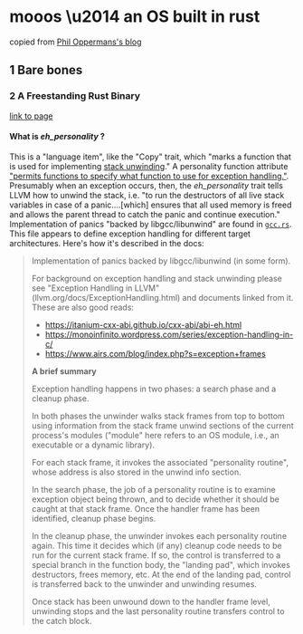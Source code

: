 # mooos \u2014 an OS built in rust

copied from [Phil Oppermans's blog](https://os.phil-opp.com)

## 1 Bare bones

### 2 A Freestanding Rust Binary

[link to page](https://os.phil-opp.com/freestanding-rust-binary/)

#### What is *eh_personality* ?

This is a "language item", like the "Copy" trait, which "marks a function that is used for implementing [stack unwinding](https://www.bogotobogo.com/cplusplus/stackunwinding.php)."
A personality function attribute ["permits functions to specify what function to use for exception handling."](https://llvm.org/docs/LangRef.html#id1760).
Presumably when an exception occurs, then, the *eh_personality* trait tells LLVM how to unwind the stack, i.e. "to run the destructors of all live stack variables in case of a panic....\[which] ensures that all used memory is freed and allows the parent thread to catch the panic and continue execution." 
Implementation of panics "backed by libgcc/libunwind" are found in [`gcc.rs`](https://github.com/rust-lang/rust/blob/master/library/std/src/sys/personality/gcc.rs). This file appears to define exception handling for different target architectures. Here's how it's described in the docs:

> Implementation of panics backed by libgcc/libunwind (in some form).
> 
> For background on exception handling and stack unwinding please see
> "Exception Handling in LLVM" (llvm.org/docs/ExceptionHandling.html) and
> documents linked from it.
> These are also good reads:
>  * <https://itanium-cxx-abi.github.io/cxx-abi/abi-eh.html>
>  * <https://monoinfinito.wordpress.com/series/exception-handling-in-c/>
>  * <https://www.airs.com/blog/index.php?s=exception+frames>
> 
> __A brief summary__
> 
> Exception handling happens in two phases: a search phase and a cleanup
> phase.
> 
> In both phases the unwinder walks stack frames from top to bottom using
> information from the stack frame unwind sections of the current process's
> modules ("module" here refers to an OS module, i.e., an executable or a
> dynamic library).
> 
> For each stack frame, it invokes the associated "personality routine", whose
> address is also stored in the unwind info section.
> 
> In the search phase, the job of a personality routine is to examine
> exception object being thrown, and to decide whether it should be caught at
> that stack frame. Once the handler frame has been identified, cleanup phase
> begins.
> 
> In the cleanup phase, the unwinder invokes each personality routine again.
> This time it decides which (if any) cleanup code needs to be run for
> the current stack frame. If so, the control is transferred to a special
> branch in the function body, the "landing pad", which invokes destructors,
> frees memory, etc. At the end of the landing pad, control is transferred
> back to the unwinder and unwinding resumes.
> 
> Once stack has been unwound down to the handler frame level, unwinding stops
> and the last personality routine transfers control to the catch block.



